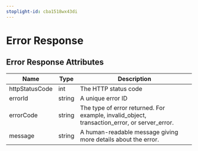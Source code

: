 ```yaml
---
stoplight-id: cba1518wx43di
---
```


# Error Response

## Error Response Attributes

| Name           | Type   | Description                                                                                  |
|----------------|--------|----------------------------------------------------------------------------------------------|
| httpStatusCode | int    | The HTTP status code                                                                         |
| errorId        | string | A unique error ID                                                                            |
| errorCode      | string | The type of error returned. For example, invalid_object, transaction_error, or server_error. |
| message        | string | A human-readable message giving more details about the error.                                |